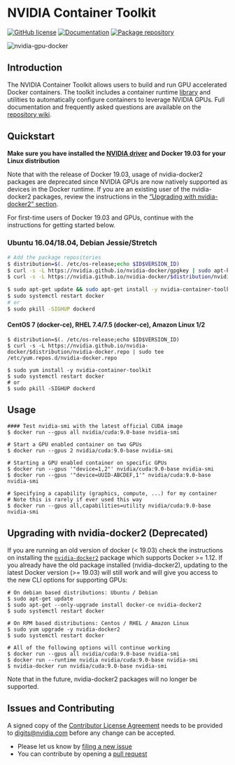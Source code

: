 # NVIDIA Container Toolkit

[![GitHub license](https://img.shields.io/badge/license-New%20BSD-blue.svg?style=flat-square)](https://raw.githubusercontent.com/NVIDIA/nvidia-docker/master/LICENSE)
[![Documentation](https://img.shields.io/badge/documentation-wiki-blue.svg?style=flat-square)](https://github.com/NVIDIA/nvidia-docker/wiki)
[![Package repository](https://img.shields.io/badge/packages-repository-b956e8.svg?style=flat-square)](https://nvidia.github.io/nvidia-docker)

![nvidia-gpu-docker](https://cloud.githubusercontent.com/assets/3028125/12213714/5b208976-b632-11e5-8406-38d379ec46aa.png)

## Introduction
The NVIDIA Container Toolkit allows users to build and run GPU accelerated Docker containers. The toolkit includes a container runtime [library](https://github.com/NVIDIA/libnvidia-container) and utilities to automatically configure containers to leverage NVIDIA GPUs. Full documentation and frequently asked questions are available on the [repository wiki](https://github.com/NVIDIA/nvidia-docker/wiki).

## Quickstart

**Make sure you have installed the [NVIDIA driver](https://github.com/NVIDIA/nvidia-docker/wiki/Frequently-Asked-Questions#how-do-i-install-the-nvidia-driver) and Docker 19.03 for your Linux distribution**

Note that with the release of Docker 19.03, usage of nvidia-docker2 packages are deprecated since NVIDIA GPUs are now natively supported as devices in the Docker runtime.
If you are an existing user of the nvidia-docker2 packages, review the instructions in the [“Upgrading with nvidia-docker2” section](https://github.com/NVIDIA/nvidia-docker/tree/master#upgrading-with-nvidia-docker2-deprecated).

For first-time users of Docker 19.03 and GPUs, continue with the instructions for getting started below.

### Ubuntu 16.04/18.04, Debian Jessie/Stretch
```sh
# Add the package repositories
$ distribution=$(. /etc/os-release;echo $ID$VERSION_ID)
$ curl -s -L https://nvidia.github.io/nvidia-docker/gpgkey | sudo apt-key add -
$ curl -s -L https://nvidia.github.io/nvidia-docker/$distribution/nvidia-docker.list | sudo tee /etc/apt/sources.list.d/nvidia-docker.list

$ sudo apt-get update && sudo apt-get install -y nvidia-container-toolkit
$ sudo systemctl restart docker 
# or
$ sudo pkill -SIGHUP dockerd
```

#### CentOS 7 (docker-ce), RHEL 7.4/7.5 (docker-ce), Amazon Linux 1/2
```
$ distribution=$(. /etc/os-release;echo $ID$VERSION_ID)
$ curl -s -L https://nvidia.github.io/nvidia-docker/$distribution/nvidia-docker.repo | sudo tee /etc/yum.repos.d/nvidia-docker.repo

$ sudo yum install -y nvidia-container-toolkit
$ sudo systemctl restart docker 
# or
$ sudo pkill -SIGHUP dockerd
```

## Usage
```
#### Test nvidia-smi with the latest official CUDA image
$ docker run --gpus all nvidia/cuda:9.0-base nvidia-smi

# Start a GPU enabled container on two GPUs
$ docker run --gpus 2 nvidia/cuda:9.0-base nvidia-smi

# Starting a GPU enabled container on specific GPUs
$ docker run --gpus '"device=1,2"' nvidia/cuda:9.0-base nvidia-smi
$ docker run --gpus '"device=UUID-ABCDEF,1'" nvidia/cuda:9.0-base nvidia-smi

# Specifying a capability (graphics, compute, ...) for my container
# Note this is rarely if ever used this way
$ docker run --gpus all,capabilities=utility nvidia/cuda:9.0-base nvidia-smi
```

## Upgrading with nvidia-docker2 (Deprecated)

If you are running an old version of docker (< 19.03) check the instructions on installing the [`nvidia-docker2`](https://github.com/NVIDIA/nvidia-docker/wiki/Installation-(version-2.0)) package which supports Docker >= 1.12.
If you already have the old package installed (nvidia-docker2), updating to the latest Docker version (>= 19.03) will still work and will  give you access to the new CLI options for supporting GPUs:

```
# On debian based distributions: Ubuntu / Debian
$ sudo apt-get update
$ sudo apt-get --only-upgrade install docker-ce nvidia-docker2
$ sudo systemctl restart docker

# On RPM based distributions: Centos / RHEL / Amazon Linux
$ sudo yum upgrade -y nvidia-docker2
$ sudo systemctl restart docker

# All of the following options will continue working
$ docker run --gpus all nvidia/cuda:9.0-base nvidia-smi
$ docker run --runtime nvidia nvidia/cuda:9.0-base nvidia-smi
$ nvidia-docker run nvidia/cuda:9.0-base nvidia-smi
```

Note that in the future, nvidia-docker2 packages will no longer be supported.

## Issues and Contributing

A signed copy of the [Contributor License Agreement](https://raw.githubusercontent.com/NVIDIA/nvidia-docker/master/CLA) needs to be provided to <a href="mailto:digits@nvidia.com">digits@nvidia.com</a> before any change can be accepted.

* Please let us know by [filing a new issue](https://github.com/NVIDIA/nvidia-docker/issues/new)
* You can contribute by opening a [pull request](https://help.github.com/articles/using-pull-requests/)
